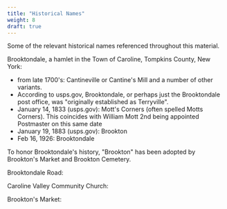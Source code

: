 ```yaml
---
title: "Historical Names"
weight: 8
draft: true
---
```


Some of the relevant historical names referenced throughout this material. 

<!--more-->

Brooktondale, a hamlet in the Town of Caroline, Tompkins County, New York:
  - from late 1700's: Cantineville or Cantine's Mill and a number of other variants.
  - According to usps.gov, Brooktondale, or perhaps just the Brooktondale post office, was "originally established as Terryville". 
  - January 14, 1833 (usps.gov): Mott's Corners (often spelled Motts Corners). This coincides with William Mott 2nd being appointed Postmaster on this same date 
  - January 19, 1883 (usps.gov): Brookton
  - Feb 16, 1926: Brooktondale

To honor Brooktondale's history, "Brookton" has been adopted by Brookton's Market and Brookton Cemetery.

Brooktondale Road:


Caroline Valley Community Church:


Brookton's Market:
